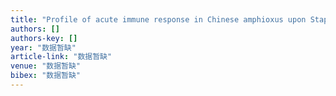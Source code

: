 ```yaml
---
title: "Profile of acute immune response in Chinese amphioxus upon Staphylococcus aureus and Vibrio parahaemolyticus infection"
authors: []
authors-key: []
year: "数据暂缺"
article-link: "数据暂缺"
venue: "数据暂缺"
bibex: "数据暂缺"
---
```

